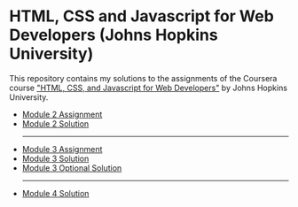 # HTML, CSS and Javascript for Web Developers (Johns Hopkins University)
This repository contains my solutions to the assignments of the Coursera course ["HTML, CSS, and Javascript for Web Developers"](https://www.coursera.org/learn/html-css-javascript-for-web-developers) by Johns Hopkins University.
* [Module 2 Assignment](https://github.com/jhu-ep-coursera/fullstack-course4/blob/master/assignments/assignment2/Assignment-2.md) 
* [Module 2 Solution](https://sespector.github.io/HTML-Coursera/Assignments/Module2/Index.html) <hr>
* [Module 3 Assignment](https://github.com/jhu-ep-coursera/fullstack-course4/blob/master/assignments/assignment3/Assignment-3.md) 
* [Module 3 Solution](https://sespector.github.io/HTML-Coursera/Assignments/Module3/)
* [Module 3 Optional Solution](https://sespector.github.io/HTML-Coursera/Assignments/Module3a/) <hr>
* [Module 4 Solution](https://sespector.github.io/HTML-Coursera/Assignments/Module4/)
